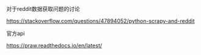 对于reddit数据获取问题的讨论

https://stackoverflow.com/questions/47894052/python-scrapy-and-reddit

官方api

https://praw.readthedocs.io/en/latest/
